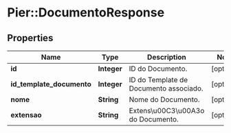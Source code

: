 # Pier::DocumentoResponse

## Properties
Name | Type | Description | Notes
------------ | ------------- | ------------- | -------------
**id** | **Integer** | ID do Documento. | [optional] 
**id_template_documento** | **Integer** | ID do Template de Documento associado. | [optional] 
**nome** | **String** | Nome do Documento. | [optional] 
**extensao** | **String** | Extens\u00C3\u00A3o do Documento. | [optional] 



